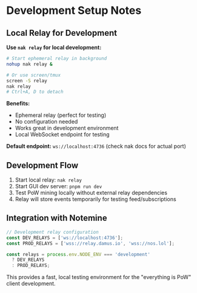 # Development Setup Notes

## Local Relay for Development

**Use `nak relay` for local development:**

```bash
# Start ephemeral relay in background
nohup nak relay &

# Or use screen/tmux
screen -S relay
nak relay
# Ctrl+A, D to detach
```

**Benefits:**
- Ephemeral relay (perfect for testing)
- No configuration needed
- Works great in development environment
- Local WebSocket endpoint for testing

**Default endpoint:** `ws://localhost:4736` (check nak docs for actual port)

## Development Flow

1. Start local relay: `nak relay`
2. Start GUI dev server: `pnpm run dev`
3. Test PoW mining locally without external relay dependencies
4. Relay will store events temporarily for testing feed/subscriptions

## Integration with Notemine

```typescript
// Development relay configuration
const DEV_RELAYS = ['ws://localhost:4736'];
const PROD_RELAYS = ['wss://relay.damus.io', 'wss://nos.lol'];

const relays = process.env.NODE_ENV === 'development' 
  ? DEV_RELAYS 
  : PROD_RELAYS;
```

This provides a fast, local testing environment for the "everything is PoW" client development.